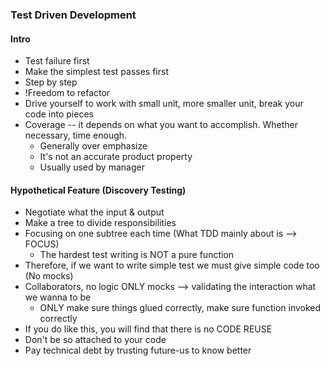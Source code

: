 
### Test Driven Development
#### Intro
- Test failure first
- Make the simplest test passes first
- Step by step
- !Freedom to refactor
- Drive yourself to work with small unit, more smaller unit, break your code into pieces
- Coverage -- it depends on what you want to accomplish. Whether necessary, time enough.
  - Generally over emphasize
  - It's not an accurate product property
  - Usually used by manager


#### Hypothetical Feature (Discovery Testing)
- Negotiate what the input & output
- Make a tree to divide responsibilities
- Focusing on one subtree each time (What TDD mainly about is --> FOCUS)
  - The hardest test writing is NOT a pure function
- Therefore, if we want to write simple test we must give simple code too (No mocks)
- Collaborators, no logic ONLY mocks --> validating the interaction what we wanna to be
  - ONLY make sure things glued correctly, make sure function invoked correctly
- If you do like this, you will find that there is no CODE REUSE
- Don't be so attached to your code
- Pay technical debt by trusting future-us to know better
